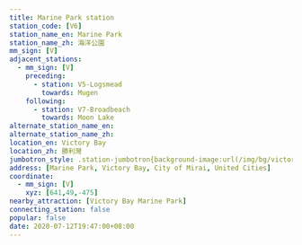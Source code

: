 ```yaml
---
title: Marine Park station
station_code: [V6]
station_name_en: Marine Park
station_name_zh: 海洋公園
mm_sign: [V]
adjacent_stations:
  - mm_sign: [V]
    preceding:
      - station: V5-Logsmead
        towards: Mugen
    following:
      - station: V7-Broadbeach
        towards: Moon Lake
alternate_station_name_en: 
alternate_station_name_zh: 
location_en: Victory Bay
location_zh: 勝利灣
jumbotron_style: .station-jumbotron{background-image:url(/img/bg/victoryline.png);background-repeat:no-repeat;background-size:100% 10px;background-position:0 130px}
address: [Marine Park, Victory Bay, City of Mirai, United Cities]
coordinate:
  - mm_sign: [V]
    xyz: [641,49,-475]
nearby_attraction: [Victory Bay Marine Park]
connecting_station: false
popular: false
date: 2020-07-12T19:47:00+08:00
---
```


